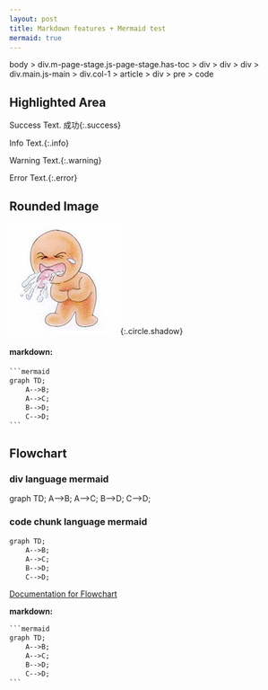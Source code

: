 ```yaml
---
layout: post
title: Markdown features + Mermaid test
mermaid: true
---
```

<script src="https://cdnjs.cloudflare.com/ajax/libs/mermaid/7.1.2/mermaid.min.js"></script>
<!-- <script>mermaid.initialize({startOnLoad:true});</script> -->
<script>
    mermaid.init(undefined, $("#someId .language-mermaid"));
    // mermaid.init(undefined, '.language-mermaid');
    $(function() {
      mermaid.initialize({ startOnLoad: true });
    });
</script>

body > div.m-page-stage.js-page-stage.has-toc > div > div > div > div.main.js-main > div.col-1 > article > div > pre > code

## Highlighted Area

Success Text. 成功{:.success}

Info Text.{:.info}

Warning Text.{:.warning}

Error Text.{:.error}

## Rounded Image

![](liao.jpg){:.circle.shadow}




#### markdown:
    ```mermaid
    graph TD;
        A-->B;
        A-->C;
        B-->D;
        C-->D;
    ```

## Flowchart

<!-- <div class="mermaid"></div> -->
### div language mermaid

<div class="language-mermaid">
graph TD;
    A-->B;
    A-->C;
    B-->D;
    C-->D;
</div>

### code chunk language mermaid

```mermaid
graph TD;
    A-->B;
    A-->C;
    B-->D;
    C-->D;
```

[Documentation for Flowchart](https://mermaidjs.github.io/flowchart.html)

**markdown:**

    ```mermaid
    graph TD;
        A-->B;
        A-->C;
        B-->D;
        C-->D;
    ```

